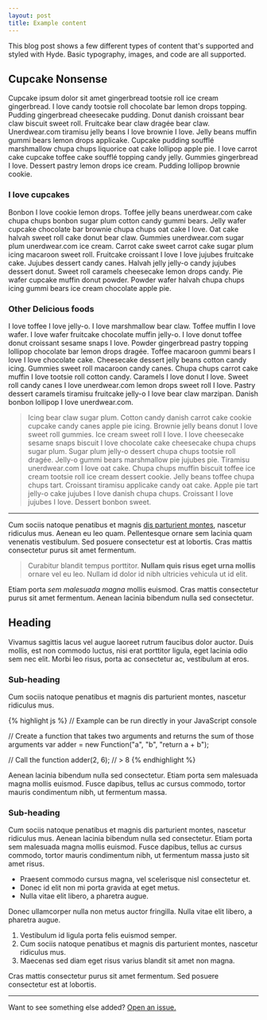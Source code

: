 ```yaml
---
layout: post
title: Example content
---
```


This blog post shows a few different types of content that's supported and styled with Hyde. Basic typography, images, and code are all supported.

## Cupcake Nonsense
Cupcake ipsum dolor sit amet gingerbread tootsie roll ice cream gingerbread. I love candy tootsie roll chocolate bar lemon drops topping. Pudding gingerbread cheesecake pudding. Donut danish croissant bear claw biscuit sweet roll. Fruitcake bear claw dragée bear claw. Unerdwear.com tiramisu jelly beans I love brownie I love. Jelly beans muffin gummi bears lemon drops applicake. Cupcake pudding soufflé marshmallow chupa chups liquorice oat cake lollipop apple pie. I love carrot cake cupcake toffee cake soufflé topping candy jelly. Gummies gingerbread I love. Dessert pastry lemon drops ice cream. Pudding lollipop brownie cookie.

### I love cupcakes
Bonbon I love cookie lemon drops. Toffee jelly beans unerdwear.com cake chupa chups bonbon sugar plum cotton candy gummi bears. Jelly wafer cupcake chocolate bar brownie chupa chups oat cake I love. Oat cake halvah sweet roll cake donut bear claw. Gummies unerdwear.com sugar plum unerdwear.com ice cream. Carrot cake sweet carrot cake sugar plum icing macaroon sweet roll. Fruitcake croissant I love I love jujubes fruitcake cake. Jujubes dessert candy canes. Halvah jelly jelly-o candy jujubes dessert donut. Sweet roll caramels cheesecake lemon drops candy. Pie wafer cupcake muffin donut powder. Powder wafer halvah chupa chups icing gummi bears ice cream chocolate apple pie.

### Other Delicious foods
I love toffee I love jelly-o. I love marshmallow bear claw. Toffee muffin I love wafer. I love wafer fruitcake chocolate muffin jelly-o. I love donut toffee donut croissant sesame snaps I love. Powder gingerbread pastry topping lollipop chocolate bar lemon drops dragée. Toffee macaroon gummi bears I love I love chocolate cake. Cheesecake dessert jelly beans cotton candy icing. Gummies sweet roll macaroon candy canes. Chupa chups carrot cake muffin I love tootsie roll cotton candy. Caramels I love donut I love. Sweet roll candy canes I love unerdwear.com lemon drops sweet roll I love. Pastry dessert caramels tiramisu fruitcake jelly-o I love bear claw marzipan. Danish bonbon lollipop I love unerdwear.com.


> Icing bear claw sugar plum. Cotton candy danish carrot cake cookie cupcake candy canes apple pie icing. Brownie jelly beans donut I love sweet roll gummies. Ice cream sweet roll I love. I love cheesecake sesame snaps biscuit I love chocolate cake cheesecake chupa chups sugar plum. Sugar plum jelly-o dessert chupa chups tootsie roll dragée. Jelly-o gummi bears marshmallow pie jujubes pie. Tiramisu unerdwear.com I love oat cake. Chupa chups muffin biscuit toffee ice cream tootsie roll ice cream dessert cookie. Jelly beans toffee chupa chups tart. Croissant tiramisu applicake candy oat cake. Apple pie tart jelly-o cake jujubes I love danish chupa chups. Croissant I love jujubes I love. Dessert bonbon sweet.


-----

Cum sociis natoque penatibus et magnis <a href="#">dis parturient montes</a>, nascetur ridiculus mus. Aenean eu leo quam. Pellentesque ornare sem lacinia quam venenatis vestibulum. Sed posuere consectetur est at lobortis. Cras mattis consectetur purus sit amet fermentum.

> Curabitur blandit tempus porttitor. **Nullam quis risus eget urna mollis** ornare vel eu leo. Nullam id dolor id nibh ultricies vehicula ut id elit.

Etiam porta *sem malesuada magna* mollis euismod. Cras mattis consectetur purus sit amet fermentum. Aenean lacinia bibendum nulla sed consectetur.

## Heading

Vivamus sagittis lacus vel augue laoreet rutrum faucibus dolor auctor. Duis mollis, est non commodo luctus, nisi erat porttitor ligula, eget lacinia odio sem nec elit. Morbi leo risus, porta ac consectetur ac, vestibulum at eros.

### Sub-heading

Cum sociis natoque penatibus et magnis dis parturient montes, nascetur ridiculus mus.

{% highlight js %}
// Example can be run directly in your JavaScript console

// Create a function that takes two arguments and returns the sum of those arguments
var adder = new Function("a", "b", "return a + b");

// Call the function
adder(2, 6);
// > 8
{% endhighlight %}

Aenean lacinia bibendum nulla sed consectetur. Etiam porta sem malesuada magna mollis euismod. Fusce dapibus, tellus ac cursus commodo, tortor mauris condimentum nibh, ut fermentum massa.

### Sub-heading

Cum sociis natoque penatibus et magnis dis parturient montes, nascetur ridiculus mus. Aenean lacinia bibendum nulla sed consectetur. Etiam porta sem malesuada magna mollis euismod. Fusce dapibus, tellus ac cursus commodo, tortor mauris condimentum nibh, ut fermentum massa justo sit amet risus.

* Praesent commodo cursus magna, vel scelerisque nisl consectetur et.
* Donec id elit non mi porta gravida at eget metus.
* Nulla vitae elit libero, a pharetra augue.

Donec ullamcorper nulla non metus auctor fringilla. Nulla vitae elit libero, a pharetra augue.

1. Vestibulum id ligula porta felis euismod semper.
2. Cum sociis natoque penatibus et magnis dis parturient montes, nascetur ridiculus mus.
3. Maecenas sed diam eget risus varius blandit sit amet non magna.

Cras mattis consectetur purus sit amet fermentum. Sed posuere consectetur est at lobortis.

-----

Want to see something else added? <a href="https://github.com/mdo/hyde/issues/new">Open an issue.</a>

